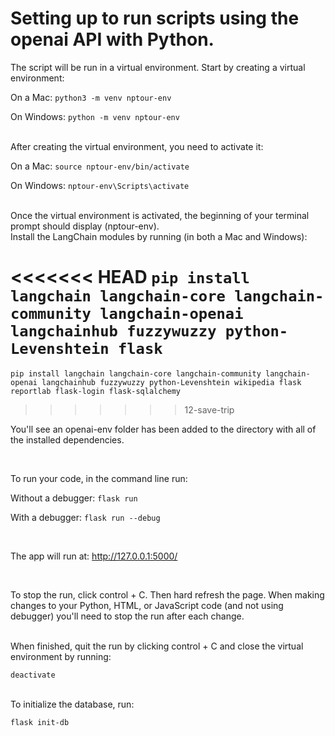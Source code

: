 # Setting up to run scripts using the openai API with Python.

The script will be run in a virtual environment. Start by creating a virtual environment:

On a Mac:
`python3 -m venv nptour-env`

On Windows:
`python -m venv nptour-env`

<br>
After creating the virtual environment, you need to activate it:

On a Mac:
`source nptour-env/bin/activate`

On Windows:
`nptour-env\Scripts\activate`

<br>
Once the virtual environment is activated, the beginning of your terminal prompt should display (nptour-env).

<br>
Install the LangChain modules by running (in both a Mac and Windows):

<<<<<<< HEAD
`pip install langchain langchain-core langchain-community langchain-openai langchainhub fuzzywuzzy python-Levenshtein flask`
=======
`pip install langchain langchain-core langchain-community langchain-openai langchainhub fuzzywuzzy python-Levenshtein wikipedia flask reportlab flask-login flask-sqlalchemy`

> > > > > > > 12-save-trip

You'll see an openai-env folder has been added to the directory with all of the installed dependencies.

<br>

To run your code, in the command line run:

Without a debugger:
`flask run`

With a debugger:
`flask run --debug`

<br>

The app will run at: http://127.0.0.1:5000/

<br>

To stop the run, click control + C.
Then hard refresh the page. When making changes to your Python, HTML, or JavaScript code (and not using debugger) you'll need to stop the run after each change.

<br>
When finished, quit the run by clicking control + C and close the virtual environment by running:

`deactivate`

<br>
To initialize the database, run:

`flask init-db`
